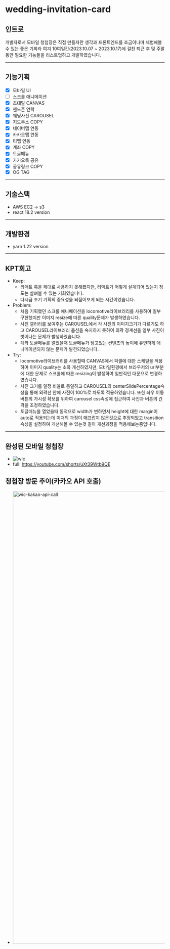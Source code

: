 # wedding-invitation-card

## 인트로

개발자로서 모바일 청첩장은 직접 만들자란 생각과 프론트엔드를 조금이나마 체험해볼 수 있는 좋은 기회라 여겨
10여일간(2023.10.07 ~ 2023.10.17)에 걸친 퇴근 후 및 주말동안 필요한 기능들을 리스트업하고 개발하였습니다.

---

## 기능기획

- [x] 모바일 UI
- [ ] 스크롤 애니메이션
- [x] 초대말 CANVAS
- [x] 핸드폰 연락
- [x] 웨딩사진 CAROUSEL
- [x] 지도주소 COPY
- [x] 네이버맵 연동
- [x] 카카오맵 연동
- [x] 티맵 연동
- [x] 계좌 COPY
- [x] 토글메뉴
- [x] 카카오톡 공유
- [x] 공유링크 COPY
- [x] OG TAG

---

## 기술스택

- AWS EC2 -> s3
- react 18.2 version

---

## 개발환경

- yarn 1.22 version

---

## KPT회고

- Keep:
  - 리액트 훅을 제대로 사용하지 못해봤지만, 리액트가 어떻게 설계되어 있는지 정도는 살펴볼 수 있는 기회였습니다.
  - 다시금 초기 기획의 중요성을 되짚어보게 되는 시간이었습니다.
- Problem:
  - 처음 기획했던 스크롤 애니메이션을 locomotive라이브러리를 사용하여 일부구현했지만 이미지 resize에 따른 quality문제가 발생하였습니다.
  - 사진 갤러리를 보여주는 CAROUSEL에서 각 사진의 이미지크기가 다르기도 하고 CAROUSEL라이브러리 옵션을 숙지하지 못하여 외곽 경계선을 일부 사진이 벗어나는 문제가 발생하였습니다.
  - 계좌 토글메뉴를 열었을때 토글메뉴가 담고있는 컨텐츠의 높이에 유연하게 애니메이션되지 않는 문제가 발견되었습니다.
- Try:
  - locomotive라이브러리를 사용할때 CANVAS에서 픽셀에 대한 스케일을 적용하여 이미지 quality는 소폭 개선하였지만, 모바일환경에서 브라우저의 url부분에 대한 문제로 스크롤에 따른 resizing이 발생하여 일반적인 대문으로 변경하였습니다.
  - 사진 크기를 일정 비율로 통일하고 CAROUSEL의 centerSlidePercentage속성을 통해 외곽선 안에 사진이 100%로 차도록 적용하였습니다. 또한 좌우 이동버튼의 가시성 확보를 위하여 carousel css속성에 접근하여 사진과 버튼의 간격을 조정하였습니다.
  - 토글메뉴를 열었을때 동적으로 width가 변하면서 height에 대한 margin이 auto로 적용되는데 이때의 과정이 매끄럽지 않은것으로 추정되었고 transition속성을 설정하여 개선해볼 수 있는것 같아 개선과정을 적용해보는중입니다.

---

## 완성된 모바일 청첩장

- ![wic](https://github.com/oswaldeff/wedding-invitation-card/assets/66583879/cc8747d5-7617-490d-8677-d9d73d38e62e)
- full: https://youtube.com/shorts/uXt39Wtb9QE

## 청첩장 방문 추이(카카오 API 호출)

- <img width="1433" alt="wic-kakao-api-call" src="https://github.com/oswaldeff/wedding-invitation-card/assets/66583879/5ed2928a-6b7f-4f60-a223-0f201506b3cd">
